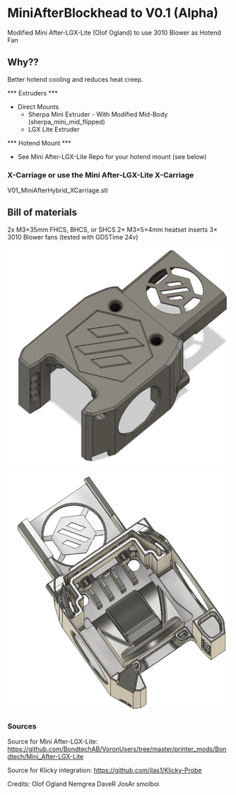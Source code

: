 # MiniAfterBlockhead to V0.1 (Alpha)

Modified Mini After-LGX-Lite (Olof Ogland) to use 3010 Blower as Hotend Fan

## Why??
Better hotend cooling and reduces heat creep.


*** Extruders ***
- Direct Mounts
    - Sherpa Mini Extruder - With Modified Mid-Body (sherpa_mini_mid_flipped)
    - LGX Lite Extruder

*** Hotend Mount ***
- See Mini After-LGX-Lite Repo for your hotend mount (see below)

### X-Carriage or use the Mini After-LGX-Lite X-Carriage
V01_MiniAfterHybrid_XCarriage.stl  

## Bill of materials
2x M3×35mm FHCS, BHCS, or SHCS
2× M3×5×4mm heatset inserts
3× 3010 Blower fans (tested with GDSTime 24v)

![](images/CAD.png)
![](images/CAD2.png)


### Sources
Source for Mini After-LGX-Lite: https://github.com/BondtechAB/VoronUsers/tree/master/printer_mods/Bondtech/Mini_After-LGX-Lite

Source for Klicky integration: https://github.com/jlas1/Klicky-Probe

Credits: 
Olof Ogland
Nemgrea
DaveR
JosAr
smolboi


